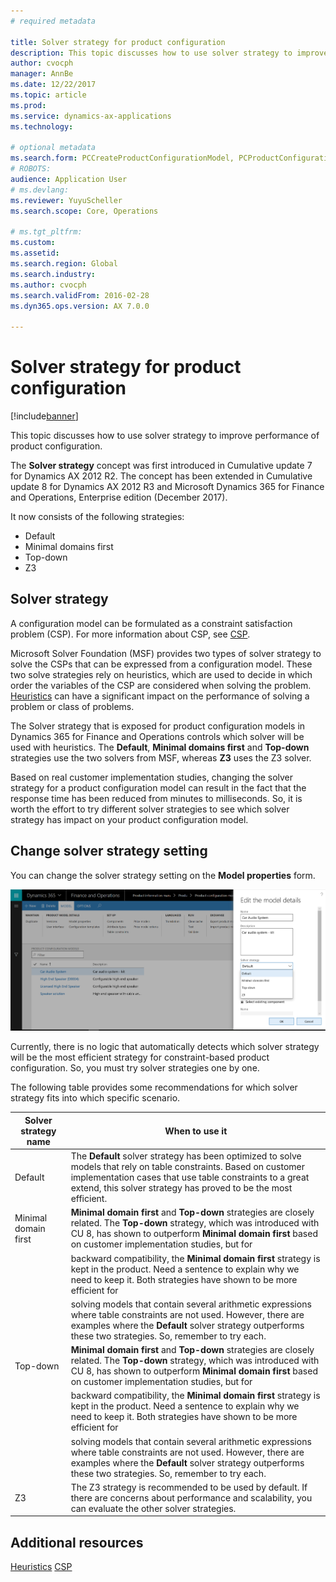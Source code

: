 ```yaml
---
# required metadata

title: Solver strategy for product configuration
description: This topic discusses how to use solver strategy to improve performance of product configuration. 
author: cvocph 
manager: AnnBe
ms.date: 12/22/2017
ms.topic: article
ms.prod: 
ms.service: dynamics-ax-applications
ms.technology: 

# optional metadata
ms.search.form: PCCreateProductConfigurationModel, PCProductConfigurationModelListPage 
# ROBOTS: 
audience: Application User
# ms.devlang: 
ms.reviewer: YuyuScheller
ms.search.scope: Core, Operations

# ms.tgt_pltfrm: 
ms.custom: 
ms.assetid: 
ms.search.region: Global
ms.search.industry: 
ms.author: cvocph
ms.search.validFrom: 2016-02-28
ms.dyn365.ops.version: AX 7.0.0

---
```


# Solver strategy for product configuration

[!include[banner](../includes/banner.md)]

This topic discusses how to use solver strategy to improve performance of product configuration.

The **Solver strategy** concept was first introduced in Cumulative update 7 for Dynamics AX 2012 R2. The concept has been extended in Cumulative update 8 for Dynamics AX 2012 R3 and Microsoft Dynamics 365 for Finance and Operations, Enterprise edition (December 2017).

It now consists of the following strategies:

-  Default
-  Minimal domains first
-  Top-down
-  Z3

## Solver strategy 

A configuration model can be formulated as a constraint satisfaction problem (CSP). For more information about CSP, see [CSP](http://aima.cs.berkeley.edu/2nd-ed/newchap05.pdf).

Microsoft Solver Foundation (MSF) provides two types of solver strategy to solve the CSPs that can be expressed from a configuration model. These two solve strategies rely on heuristics, which are used to decide in which order the variables of the CSP are considered when solving the problem. [Heuristics](https://techterms.com/definition/heuristic) can have a significant impact on the performance of solving a problem or class of problems.

The Solver strategy that is exposed for product configuration models in Dynamics 365 for Finance and Operations controls which solver will be used with heuristics. The **Default**, **Minimal domains first** and **Top-down** strategies use the two solvers from MSF, whereas **Z3** uses the Z3 solver. 

Based on real customer implementation studies, changing the solver strategy for a product configuration model can result in the fact that the response time has been reduced from minutes to milliseconds. So, it is worth the effort to try different solver strategies to see which solver strategy has impact on your product configuration model.

## Change solver strategy setting

You can change the solver strategy setting on the **Model properties** form.

[![Solver strategy](./media/solver-strategy.png)](./media/solver-strategy.png)

Currently, there is no logic that automatically detects which solver strategy will be the most efficient strategy for constraint-based product configuration. So, you must try solver strategies one by one.

The following table provides some recommendations for which solver strategy fits into which specific scenario.

| Solver strategy name | When to use it                                                                                                                                                                                                                                                                                                                                                                                                                                                                                                                                                                                                                                              |
|----------------------|-------------------------------------------------------------------------------------------------------------------------------------------------------------------------------------------------------------------------------------------------------------------------------------------------------------------------------------------------------------------------------------------------------------------------------------------------------------------------------------------------------------------------------------------------------------------------------------------------------------------------------------------------------------------|
| Default              | The **Default** solver strategy has been optimized to solve models that rely on table constraints. Based on customer implementation cases that use table constraints to a great extend, this solver strategy has proved to be the most efficient.                                                                                                                                                                                                                                                                                                                                                                                                                 |
| Minimal domain first | **Minimal domain first** and **Top-down** strategies are closely related. The **Top-down** strategy, which was introduced with CU 8, has shown to outperform **Minimal domain first** based on customer implementation studies, but for                                                                                                                                                                                                                                                                                                                                                                                                                           |
|                      | backward compatibility, the **Minimal domain first** strategy is kept in the product. Need a sentence to explain why we need to keep it. Both strategies have shown to be more efficient for                                                                                                                                                                                                                                                                                                                                                                                                                                                                      |
|                      | solving models that contain several arithmetic expressions where table constraints are not used. However, there are examples where the **Default** solver strategy outperforms these two strategies. So, remember to try each.                                                                                                                                                                                                                                                                                                                                                                                                                                    |
| Top-down             | **Minimal domain first** and **Top-down** strategies are closely related. The **Top-down** strategy, which was introduced with CU 8, has shown to outperform **Minimal domain first** based on customer implementation studies, but for                                                                                                                                                                                                                                                                                                                                                                                                                           |
|                      | backward compatibility, the **Minimal domain first** strategy is kept in the product. Need a sentence to explain why we need to keep it. Both strategies have shown to be more efficient for                                                                                                                                                                                                                                                                                                                                                                                                                                                                      |
|                      | solving models that contain several arithmetic expressions where table constraints are not used. However, there are examples where the **Default** solver strategy outperforms these two strategies. So, remember to try each.                                                                                                                                                                                                                                                                                                                                                                                                                                    |
| Z3                   | The Z3 strategy is recommended to be used by default. If there are concerns about performance and scalability, you can evaluate the other solver strategies.                                                                                                                                                                                                                                                                                                                                                                                                                                                                                               |
## Additional resources

[Heuristics](https://techterms.com/definition/heuristic)
[CSP](http://aima.cs.berkeley.edu/2nd-ed/newchap05.pdf)

